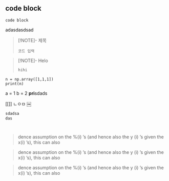 
## code block


```
code block
```

adasdasdsad
> [!NOTE]- 제목
> 
> ```
> 코드 입력
> ```


>[!NOTE]- Helo
>
>```java
>hihi
>```

```run-python
n = np.array([1,1,1])
print(n)
```

a = 1
b = 2
**pri**sdads





[[]]
ㄴㅇㅁ
￼


```python
sdadsa
das
```


```


```
> dence assumption on the %(i) ’s (and hence also the y (i) ’s given the x(i) ’s), this can also 





> dence assumption on the %(i) ’s (and hence also the y (i) ’s given the x(i) ’s), this can also 

> dence assumption on the %(i) ’s (and hence also the y (i) ’s given the x(i) ’s), this can also 